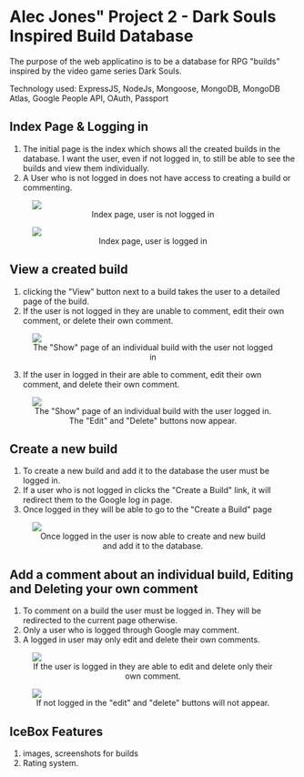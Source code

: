 # Alec Jones" Project 2 - Dark Souls Inspired Build Database

The purpose of the web applicatino is to be a database for RPG "builds" inspired by the video game series Dark Souls.

Technology used: ExpressJS, NodeJs, Mongoose, MongoDB, MongoDB Atlas, Google People API, OAuth, Passport

## Index Page & Logging in
1. The initial page is the index which shows all the created builds in the database. I want the user, even if not logged in, to still be able to see the builds and view them individually.
2. A User who is not logged in does not have access to creating a build or commenting.
<figure>
<img src="https://i.imgur.com/4az9NNG.png?1">
<figcaption align="center">
Index page, user is not logged in
</figcaption>
</figure>

<figure>
<img src="https://i.imgur.com/0Ta2mUg.png?1">
<figcaption align="center">
Index page, user is logged in
</figcaption>
</figure>

## View a created build
1. clicking the "View" button next to a build takes the user to a detailed page of the build.
2. If the user is not logged in they are unable to comment, edit their own comment, or delete their own comment.
<figure>
<img src="https://i.imgur.com/uOPc3Av.png?1">
<figcaption align="center">
The "Show" page of an individual build with the user not logged in
</figcaption>
</figure>

3. If the user in logged in their are able to comment, edit their own comment, and delete their own comment.

<figure>
<img src="https://i.imgur.com/wjCLOtX.png?1">
<figcaption align="center">
The "Show" page of an individual build with the user logged in. The "Edit" and "Delete" buttons now appear.
</figcaption>
</figure>

## Create a new build
1. To create a new build and add it to the database the user must be logged in.
2. If a user who is not logged in clicks the "Create a Build" link, it will redirect them to the Google log in page.
3. Once logged in they will be able to go to the "Create a Build" page

<figure>
<img src="https://i.imgur.com/N5RySDe.png?1">
<figcaption align="center">
Once logged in the user is now able to create and new build and add it to the database.
</figcaption>
</figure>

## Add a comment about an individual build, Editing and Deleting your own comment
1. To comment on a build the user must be logged in. They will be redirected to the current page otherwise.
2. Only a user who is logged through Google may comment.
3. A logged in user may only edit and delete their own comments.

<figure>
<img src="https://i.imgur.com/yZ8y6iD.png?1">
<figcaption align="center">
If the user is logged in they are able to edit and delete only their own comment.
</figcaption>
</figure>

<figure>
<img src="https://i.imgur.com/da2Kka2.png?1">
<figcaption align="center">
If not logged in the "edit" and "delete" buttons will not appear.
</figcaption>
</figure>

## IceBox Features
1. images, screenshots for builds
2. Rating system. 
